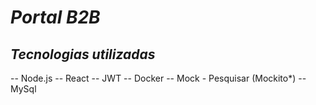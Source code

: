 # ***Portal B2B***

## ***Tecnologias utilizadas***
-- Node.js
-- React
-- JWT
-- Docker
-- Mock - Pesquisar (Mockito*)
-- MySql
